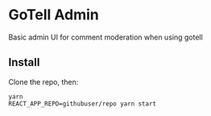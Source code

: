 # GoTell Admin

Basic admin UI for comment moderation when using gotell

## Install

Clone the repo, then:

```
yarn
REACT_APP_REPO=githubuser/repo yarn start
```

